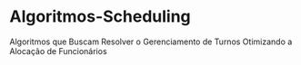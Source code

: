 # Algoritmos-Scheduling
Algoritmos que Buscam Resolver o Gerenciamento de Turnos Otimizando a Alocação de Funcionários
